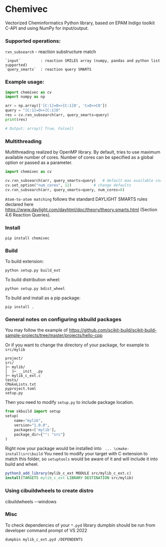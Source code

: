 # Chemivec

Vectorized Cheminformatics Python library, based on EPAM Indigo toolkit C-API
and using NumPy for input/output.

### Supported operations:
`rxn_subsearch` - reaction substructure match

    `input`         : reaction SMILES array (numpy, pandas and python list supported)
    `query_smarts`  : reaction query SMARTS

### Example usage:

```python
import chemivec as cv
import numpy as np

arr = np.array(['[C:1]=O>>[C:1]O', 'C=O>>CO'])
query = "[C:1]=O>>[C:1]O"
res = cv.rxn_subsearch(arr, query_smarts=query)
print(res)

# Output: array([ True, False]) 
```

### Multithreading

Multithreading realized by OpenMP library. By default, tries to use maximum available number of cores.
Number of cores can be specified as a global option or passed as a parameter.

```python
import chemivec as cv

cv.rxn_subsearch(arr, query_smarts=query)   # default max available cores
cv.set_option("num_cores", 12)          # change defaults
cv.rxn_subsearch(arr, query_smarts=query, num_cores=8)
```

`Atom-to-atom matching` follows the standard DAYLIGHT SMARTS rules
declared here https://www.daylight.com/dayhtml/doc/theory/theory.smarts.html (Section 4.6 Reaction Queries).


### Install

`pip install chemivec`

### Build

To build extension:

`python setup.py build_ext`

To build distribution wheel:

`python setup.py bdist_wheel`

To build and install as a pip package:

`pip install .`


### General notes on configuring skbuild packages
You may follow the example of https://github.com/scikit-build/scikit-build-sample-projects/tree/master/projects/hello-cpp

Or if you want to change the directory of your package, for example to `src/mylib`
```
project/
src/
├─ mylib/
│  ├─ __init__.py
├─ mylib_c_ext.c
tests/
CMakeLists.txt
pyproject.toml
setup.py
```

Then you need to modify `setup.py` to include package location.

```python
from skbuild import setup
setup(
    name="mylib",
    version="1.0.0",
    packages=['mylib'],
    package_dir={"": "src"}
)
```

Right now your package would be installed into ` ... \cmake-install\src\build`
You need to modify your target with C extension to match this folder, so
`setuptools` would be aware of it and will include it into build and wheel.

```cmake
python3_add_library(mylib_c_ext MODULE src/mylib_c_ext.c)
install(TARGETS mylib_c_ext LIBRARY DESTINATION src/mylib)
```

### Using cibuildwheels to create distro
cibuildwheels --windows


### Misc
To check dependencies of your `*.pyd` library
dumpbin should be run from developer command prompt of VS 2022

`dumpbin mylib_c_ext.pyd /DEPENDENTS`
